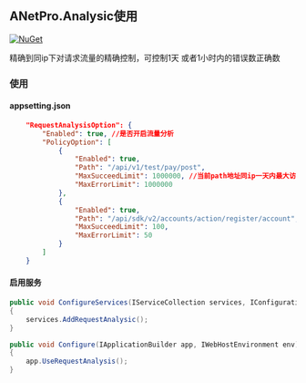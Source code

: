
## ANetPro.Analysic使用
 [![NuGet](https://img.shields.io/nuget/v/NetPro.Analysic.svg)](https://nuget.org/packages/NetPro.Analysic)

精确到同ip下对请求流量的精确控制，可控制1天 或者1小时内的错误数正确数

### 使用

#### appsetting.json 

```json
	"RequestAnalysisOption": {
		"Enabled": true, //是否开启流量分析
		"PolicyOption": [
			{
				"Enabled": true,
				"Path": "/api/v1/test/pay/post",
				"MaxSucceedLimit": 1000000, //当前path地址同ip一天内最大访问次数
				"MaxErrorLimit": 1000000
			},
			{
				"Enabled": true,
				"Path": "/api/sdk/v2/accounts/action/register/account", //注册账号
				"MaxSucceedLimit": 100,
				"MaxErrorLimit": 50
			}
		]
	}

```
#### 启用服务
```csharp
public void ConfigureServices(IServiceCollection services, IConfiguration configuration)
{
    services.AddRequestAnalysic();
}

public void Configure(IApplicationBuilder app, IWebHostEnvironment env)
{
    app.UseRequestAnalysis();
}
```

